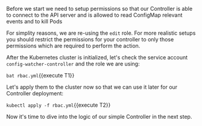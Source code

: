 Before we start we need to setup permissions so that our Controller is able to connect to the API server and is allowed to read ConfigMap relevant events and to kill Pods

For simplity reasons, we are re-using the `edit` role. For more realistic setups you should restrict the permissions for your controller to only those permissions which are required to perform the action.

After the Kubernetes cluster is initialized, let's check the service account `config-watcher-controller` and the role we are using:

`bat rbac.yml`{{execute T1}}

Let's apply them to the cluster now so that we can use it later for our Controller deployment:

`kubectl apply -f rbac.yml`{{execute T2}}

Now it's time to dive into the logic of our simple Controller in the next step.
